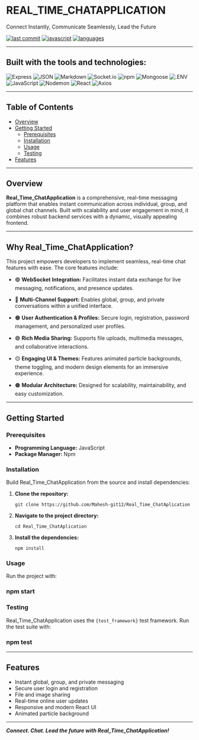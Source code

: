 # REAL_TIME_CHATAPPLICATION

Connect Instantly, Communicate Seamlessly, Lead the Future

[![last commit](https://img.shields.io/badge/last%20commit-yesterday-blue)](https://github.com/your-repo)
[![javascript](https://img.shields.io/badge/javascript-98.7%25-yellow)](https://github.com/your-repo)
[![languages](https://img.shields.io/badge/languages-3-blueviolet)](https://github.com/your-repo)

---

## Built with the tools and technologies:

![Express](https://img.shields.io/badge/-Express-black?logo=express)
![JSON](https://img.shields.io/badge/-JSON-black?logo=json)
![Markdown](https://img.shields.io/badge/-Markdown-black?logo=markdown)
![Socket.io](https://img.shields.io/badge/-Socket.io-black?logo=socketdotio)
![npm](https://img.shields.io/badge/-npm-red?logo=npm)
![Mongoose](https://img.shields.io/badge/-Mongoose-red?logo=mongoose)
![.ENV](https://img.shields.io/badge/-.ENV-yellow)
![JavaScript](https://img.shields.io/badge/-JavaScript-black?logo=javascript)
![Nodemon](https://img.shields.io/badge/-Nodemon-brightgreen?logo=nodemon)
![React](https://img.shields.io/badge/-React-cyan?logo=react)
![Axios](https://img.shields.io/badge/-Axios-purple?logo=axios)

---

## Table of Contents

- [Overview](#overview)
- [Getting Started](#getting-started)
  - [Prerequisites](#prerequisites)
  - [Installation](#installation)
  - [Usage](#usage)
  - [Testing](#testing)
- [Features](#features)

---

## Overview

**Real_Time_ChatApplication** is a comprehensive, real-time messaging platform that enables instant communication across individual, group, and global chat channels. Built with scalability and user engagement in mind, it combines robust backend services with a dynamic, visually appealing frontend.

---

## Why Real_Time_ChatApplication?

This project empowers developers to implement seamless, real-time chat features with ease. The core features include:

- 🟢 **WebSocket Integration:** Facilitates instant data exchange for live messaging, notifications, and presence updates.

- 🔵 **Multi-Channel Support:** Enables global, group, and private conversations within a unified interface.

- 🟠 **User Authentication & Profiles:** Secure login, registration, password management, and personalized user profiles.

- 🟣 **Rich Media Sharing:** Supports file uploads, multimedia messages, and collaborative interactions.

- 🟡 **Engaging UI & Themes:** Features animated particle backgrounds, theme toggling, and modern design elements for an immersive experience.

- 🟤 **Modular Architecture:** Designed for scalability, maintainability, and easy customization.

---

## Getting Started

### Prerequisites

- **Programming Language:** JavaScript
- **Package Manager:** Npm

### Installation

Build Real_Time_ChatApplication from the source and install dependencies:

1. **Clone the repository:**
    ```
    git clone https://github.com/Mahesh-git12/Real_Time_ChatAplication
    ```

2. **Navigate to the project directory:**
    ```
    cd Real_Time_ChatAplication
    ```

3. **Install the dependencies:**
    ```
    npm install
    ```

### Usage

Run the project with:

### npm start



### Testing

Real_Time_ChatApplication uses the `{test_framework}` test framework. Run the test suite with:

### npm test


---

## Features

- Instant global, group, and private messaging
- Secure user login and registration
- File and image sharing
- Real-time online user updates
- Responsive and modern React UI
- Animated particle background

---

_**Connect. Chat. Lead the future with Real_Time_ChatApplication!**_
